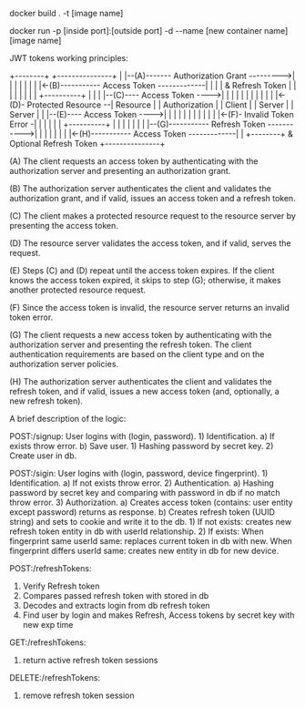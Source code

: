 docker build . -t [image name]

docker run -p [inside port]:[outside port] -d --name [new container name] [image name]

JWT tokens working principles:

  +--------+                                           +---------------+
  |        |--(A)------- Authorization Grant --------->|               |
  |        |                                           |               |
  |        |<-(B)----------- Access Token -------------|               |
  |        |               & Refresh Token             |               |
  |        |                                           |               |
  |        |                            +----------+   |               |
  |        |--(C)---- Access Token ---->|          |   |               |
  |        |                            |          |   |               |
  |        |<-(D)- Protected Resource --| Resource |   | Authorization |
  | Client |                            |  Server  |   |     Server    |
  |        |--(E)---- Access Token ---->|          |   |               |
  |        |                            |          |   |               |
  |        |<-(F)- Invalid Token Error -|          |   |               |
  |        |                            +----------+   |               |
  |        |                                           |               |
  |        |--(G)----------- Refresh Token ----------->|               |
  |        |                                           |               |
  |        |<-(H)----------- Access Token -------------|               |
  +--------+           & Optional Refresh Token        +---------------+


(A) The client requests an access token by authenticating with the authorization server and presenting an authorization grant.

(B) The authorization server authenticates the client and validates the authorization grant, and if valid, issues an access token and a refresh token.

(C) The client makes a protected resource request to the resource server by presenting the access token.

(D) The resource server validates the access token, and if valid, serves the request.

(E) Steps (C) and (D) repeat until the access token expires. If the client knows the access token expired, it skips to step (G); otherwise, it makes another protected resource request.

(F) Since the access token is invalid, the resource server returns an invalid token error.

(G) The client requests a new access token by authenticating with the authorization server and presenting the refresh token. The client authentication requirements are based on the client type and on the authorization server policies.

(H) The authorization server authenticates the client and validates the refresh token, and if valid, issues a new access token (and, optionally, a new refresh token).

A brief description of the logic:

POST:/signup: 
  User logins with (login, password).
    1) Identification.
        a) If exists throw error.
        b) Save user.
            1) Hashing password by secret key.
            2) Create user in db.

POST:/sigin:
  User logins with (login, password, device fingerprint).
    1) Identification.
        a) If not exists throw error.
    2) Authentication.
        a) Hashing password by secret key and comparing with password in db if no match throw error.
    3) Authorization.
        a) Creates access token (contains: user entity except password) returns as response.
        b) Creates refresh token (UUID string) and sets to cookie and write it to the db.
            1) If not exists: creates new refresh token entity in db with userId relationship.
            2) If exists:
              When fingerprint same userId same: replaces current token in db with new.
              When fingerprint differs userId same: creates new entity in db for new device.

POST:/refreshTokens:
  1) Verify Refresh token
  2) Compares passed refresh token with stored in db
  3) Decodes and extracts login from db refresh token
  4) Find user by login and makes Refresh, Access tokens by secret key with new exp time

GET:/refreshTokens:
  1) return active refresh token sessions


DELETE:/refreshTokens:
  1) remove refresh token session